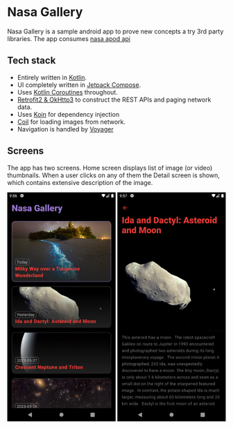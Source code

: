 # Nasa Gallery

Nasa Gallery is a sample android app to prove new concepts a try 3rd party libraries.
The app consumes [nasa apod api](https://github.com/nasa/apod-api)

## Tech stack

* Entirely written in [Kotlin](https://kotlinlang.org/).
* UI completely written in [Jetpack Compose](https://developer.android.com/jetpack/compose).
* Uses [Kotlin Coroutines](https://kotlinlang.org/docs/reference/coroutines/coroutines-guide.html) throughout.
* [Retrofit2 & OkHttp3](https://github.com/square/retrofit) to construct the REST APIs and paging network data.
* Uses [Koin](https://insert-koin.io/) for dependency injection
* [Coil](https://insert-koin.io/) for loading images from network.
* Navigation is handled by [Voyager](https://github.com/adrielcafe/voyager)  

## Screens

 The app has two screens. Home screen displays list of image (or video) thumbnails. 
 When a user clicks on any of them the Detail screen is shown, which contains extensive
 description of the image.

<p align="middle">
  <img src="/screenshots/home_screen.png" width="250" />
  <img src="/screenshots/detail_screen.png" width="250" />
</p>
